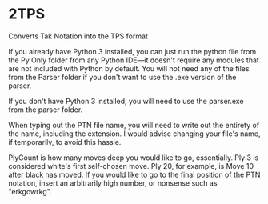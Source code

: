 # 2TPS
Converts Tak Notation into the TPS format

If you already have Python 3 installed, you can just run the python file from the Py Only folder from any Python IDE—it doesn't require any modules that are not included with Python by default. You will not need any of the files from the Parser folder if you don't want to use the .exe version of the parser.

If you don't have Python 3 installed, you will need to use the parser.exe from the parser folder. 

When typing out the PTN file name, you will need to write out the entirety of the name, including the extension. I would advise changing your file's name, if temporarily, to avoid this hassle. 

PlyCount is how many moves deep you would like to go, essentially. Ply 3 is considered white's first self-chosen move. Ply 20, for example, is Move 10 after black has moved. If you would like to go to the final position of the PTN notation, insert an arbitrarily high number, or nonsense such as "erkgowrkg". 
